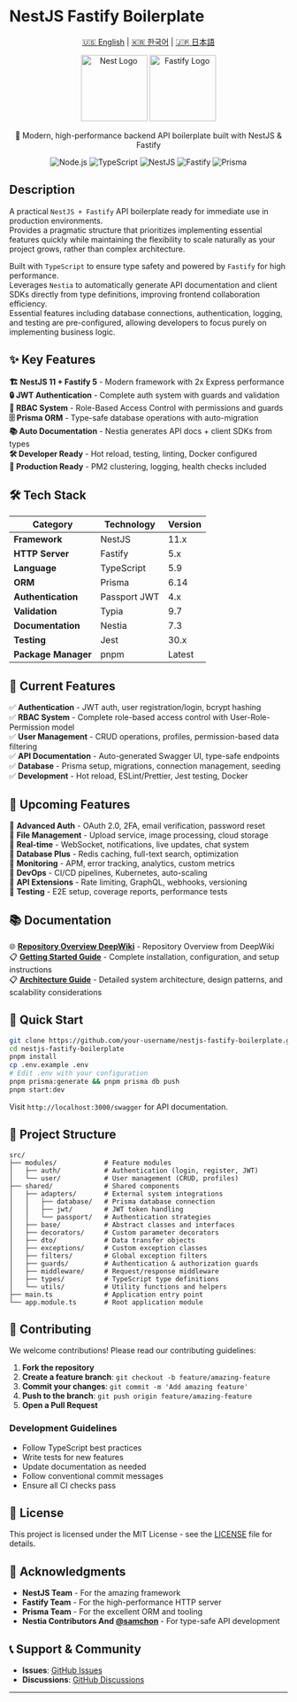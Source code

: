 # NestJS Fastify Boilerplate

<p align="center">
  <a href="README.md">🇺🇸 English</a> |
  <a href="docs/README-ko.md">🇰🇷 한국어</a> |
  <a href="docs/README-ja.md">🇯🇵 日本語</a>
</p>

<p align="center">
  <a href="http://nestjs.com/" target="blank"><img src="https://nestjs.com/img/logo-small.svg" width="120" alt="Nest Logo" /></a>
  <a href="https://www.fastify.io/" target="blank"><img src="https://www.fastify.io/img/logos/fastify-black.svg" width="120" alt="Fastify Logo" /></a>
</p>

<p align="center">🚀 Modern, high-performance backend API boilerplate built with NestJS & Fastify</p>

<p align="center">
  <img src="https://img.shields.io/badge/Node.js-22-green" alt="Node.js" />
  <img src="https://img.shields.io/badge/TypeScript-5.9-blue" alt="TypeScript" />
  <img src="https://img.shields.io/badge/NestJS-11-red" alt="NestJS" />
  <img src="https://img.shields.io/badge/Fastify-5-black" alt="Fastify" />
  <img src="https://img.shields.io/badge/Prisma-6.14-darkblue" alt="Prisma" />
</p>

## Description

A practical `NestJS + Fastify` API boilerplate ready for immediate use in production environments.  
Provides a pragmatic structure that prioritizes implementing essential features quickly while maintaining the flexibility to scale naturally as your project grows, rather than complex architecture.

Built with `TypeScript` to ensure type safety and powered by `Fastify` for high performance.  
Leverages `Nestia` to automatically generate API documentation and client SDKs directly from type definitions, improving frontend collaboration efficiency.  
Essential features including database connections, authentication, logging, and testing are pre-configured, allowing developers to focus purely on implementing business logic.

## ✨ Key Features

**🏗️ NestJS 11 + Fastify 5** - Modern framework with 2x Express performance  
**🔒 JWT Authentication** - Complete auth system with guards and validation  
**👥 RBAC System** - Role-Based Access Control with permissions and guards  
**🗄️ Prisma ORM** - Type-safe database operations with auto-migration  
**📚 Auto Documentation** - Nestia generates API docs + client SDKs from types  
**🛠️ Developer Ready** - Hot reload, testing, linting, Docker configured  
**🚀 Production Ready** - PM2 clustering, logging, health checks included

## 🛠️ Tech Stack

| Category            | Technology   | Version |
| ------------------- | ------------ | ------- |
| **Framework**       | NestJS       | 11.x    |
| **HTTP Server**     | Fastify      | 5.x     |
| **Language**        | TypeScript   | 5.9     |
| **ORM**             | Prisma       | 6.14    |
| **Authentication**  | Passport JWT | 4.x     |
| **Validation**      | Typia        | 9.7     |
| **Documentation**   | Nestia       | 7.3     |
| **Testing**         | Jest         | 30.x    |
| **Package Manager** | pnpm         | Latest  |

## 🎯 Current Features

✅ **Authentication** - JWT auth, user registration/login, bcrypt hashing  
✅ **RBAC System** - Complete role-based access control with User-Role-Permission model  
✅ **User Management** - CRUD operations, profiles, permission-based data filtering  
✅ **API Documentation** - Auto-generated Swagger UI, type-safe endpoints  
✅ **Database** - Prisma setup, migrations, connection management, seeding  
✅ **Development** - Hot reload, ESLint/Prettier, Jest testing, Docker

## 🔮 Upcoming Features

🔄 **Advanced Auth** - OAuth 2.0, 2FA, email verification, password reset  
🔄 **File Management** - Upload service, image processing, cloud storage  
🔄 **Real-time** - WebSocket, notifications, live updates, chat system  
🔄 **Database Plus** - Redis caching, full-text search, optimization  
🔄 **Monitoring** - APM, error tracking, analytics, custom metrics  
🔄 **DevOps** - CI/CD pipelines, Kubernetes, auto-scaling  
🔄 **API Extensions** - Rate limiting, GraphQL, webhooks, versioning  
🔄 **Testing** - E2E setup, coverage reports, performance tests

## 📚 Documentation

🌐 **[Repository Overview DeepWiki](https://deepwiki.com/gargoyle92/nestjs-fastify-boilerplate)** - Repository Overview from DeepWiki  
📋 **[Getting Started Guide](docs/getting-started.md)** - Complete installation, configuration, and setup instructions  
📋 **[Architecture Guide](docs/architecture.md)** - Detailed system architecture, design patterns, and scalability considerations

## 🚀 Quick Start

```bash
git clone https://github.com/your-username/nestjs-fastify-boilerplate.git
cd nestjs-fastify-boilerplate
pnpm install
cp .env.example .env
# Edit .env with your configuration
pnpm prisma:generate && pnpm prisma db push
pnpm start:dev
```

Visit `http://localhost:3000/swagger` for API documentation.

## 📁 Project Structure

```
src/
├── modules/            # Feature modules
│   ├── auth/           # Authentication (login, register, JWT)
│   └── user/           # User management (CRUD, profiles)
├── shared/             # Shared components
│   ├── adapters/       # External system integrations
│   │   ├── database/   # Prisma database connection
│   │   ├── jwt/        # JWT token handling
│   │   └── passport/   # Authentication strategies
│   ├── base/           # Abstract classes and interfaces
│   ├── decorators/     # Custom parameter decorators
│   ├── dto/            # Data transfer objects
│   ├── exceptions/     # Custom exception classes
│   ├── filters/        # Global exception filters
│   ├── guards/         # Authentication & authorization guards
│   ├── middleware/     # Request/response middleware
│   ├── types/          # TypeScript type definitions
│   └── utils/          # Utility functions and helpers
├── main.ts             # Application entry point
└── app.module.ts       # Root application module
```

## 🤝 Contributing

We welcome contributions! Please read our contributing guidelines:

1. **Fork the repository**
2. **Create a feature branch**: `git checkout -b feature/amazing-feature`
3. **Commit your changes**: `git commit -m 'Add amazing feature'`
4. **Push to the branch**: `git push origin feature/amazing-feature`
5. **Open a Pull Request**

### Development Guidelines

- Follow TypeScript best practices
- Write tests for new features
- Update documentation as needed
- Follow conventional commit messages
- Ensure all CI checks pass

## 📄 License

This project is licensed under the MIT License - see the [LICENSE](LICENSE) file for details.

## 🙏 Acknowledgments

- **NestJS Team** - For the amazing framework
- **Fastify Team** - For the high-performance HTTP server
- **Prisma Team** - For the excellent ORM and tooling
- **Nestia Contributors And [@samchon](https://github.com/samchon)** - For type-safe API development

## 📞 Support & Community

- **Issues**: [GitHub Issues](https://github.com/your-username/nestjs-fastify-boilerplate/issues)
- **Discussions**: [GitHub Discussions](https://github.com/your-username/nestjs-fastify-boilerplate/discussions)

---
